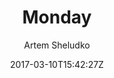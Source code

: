 ---
title: "Monday"
github: https://github.com/artemsheludko/monday
demo: http://artemsheludko.pw/monday
author: Artem Sheludko
draft: true
ssg:
  - Jekyll
cms:
  - No Cms
date: 2017-03-10T15:42:27Z
github_branch: master
---